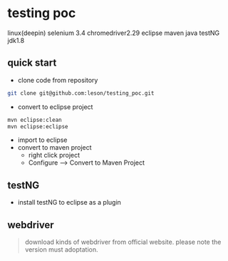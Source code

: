 # testing poc
linux(deepin) selenium 3.4 chromedriver2.29 eclipse maven java testNG jdk1.8 

## quick start
- clone code from repository
```bash
git clone git@github.com:leson/testing_poc.git
```
- convert to eclipse project
```bash
mvn eclipse:clean
mvn eclipse:eclipse
```

- import to eclipse
- convert to maven project
    - right click project 
    - Configure --> Convert to Maven Project
## testNG
- install testNG to eclipse as a plugin

## webdriver 
> download kinds of webdriver from official website.
> please note the version must adoptation.

